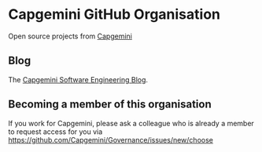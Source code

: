 # Capgemini GitHub Organisation

Open source projects from [Capgemini](https://www.capgemini.com/)

## Blog

The [Capgemini Software Engineering Blog](https://capgemini.github.io/).


## Becoming a member of this organisation

If you work for Capgemini, please ask a colleague who is already a member to request access for you via https://github.com/Capgemini/Governance/issues/new/choose


<!--

**Here are some ideas to get you started:**

🙋‍♀️ A short introduction - what is your organization all about?
🌈 Contribution guidelines - how can the community get involved?
👩‍💻 Useful resources - where can the community find your docs? Is there anything else the community should know?
🍿 Fun facts - what does your team eat for breakfast?
🧙 Remember, you can do mighty things with the power of [Markdown](https://docs.github.com/github/writing-on-github/getting-started-with-writing-and-formatting-on-github/basic-writing-and-formatting-syntax)
-->
